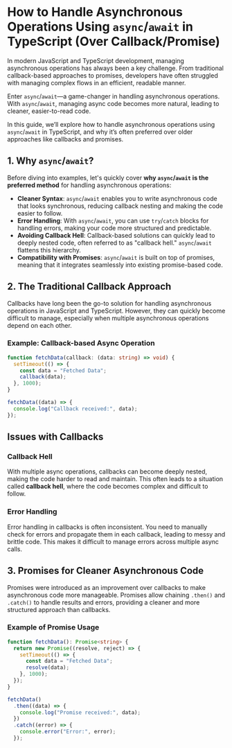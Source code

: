 # How to Handle Asynchronous Operations Using `async`/`await` in TypeScript (Over Callback/Promise)

In modern JavaScript and TypeScript development, managing asynchronous operations has always been a key challenge. From traditional callback-based approaches to promises, developers have often struggled with managing complex flows in an efficient, readable manner.

Enter `async`/`await`—a game-changer in handling asynchronous operations. With `async`/`await`, managing async code becomes more natural, leading to cleaner, easier-to-read code.

In this guide, we’ll explore how to handle asynchronous operations using `async`/`await` in TypeScript, and why it’s often preferred over older approaches like callbacks and promises.

## 1. Why `async`/`await`?

Before diving into examples, let's quickly cover **why `async`/`await` is the preferred method** for handling asynchronous operations:

- **Cleaner Syntax**: `async`/`await` enables you to write asynchronous code that looks synchronous, reducing callback nesting and making the code easier to follow.
- **Error Handling**: With `async`/`await`, you can use `try`/`catch` blocks for handling errors, making your code more structured and predictable.
- **Avoiding Callback Hell**: Callback-based solutions can quickly lead to deeply nested code, often referred to as "callback hell." `async`/`await` flattens this hierarchy.
- **Compatibility with Promises**: `async`/`await` is built on top of promises, meaning that it integrates seamlessly into existing promise-based code.

## 2. The Traditional Callback Approach

Callbacks have long been the go-to solution for handling asynchronous operations in JavaScript and TypeScript. However, they can quickly become difficult to manage, especially when multiple asynchronous operations depend on each other.

### Example: Callback-based Async Operation

```typescript
function fetchData(callback: (data: string) => void) {
  setTimeout(() => {
    const data = "Fetched Data";
    callback(data);
  }, 1000);
}

fetchData((data) => {
  console.log("Callback received:", data);
});
```

## Issues with Callbacks

### Callback Hell

With multiple async operations, callbacks can become deeply nested, making the code harder to read and maintain. This often leads to a situation called **callback hell**, where the code becomes complex and difficult to follow.

### Error Handling

Error handling in callbacks is often inconsistent. You need to manually check for errors and propagate them in each callback, leading to messy and brittle code. This makes it difficult to manage errors across multiple async calls.

## 3. Promises for Cleaner Asynchronous Code

Promises were introduced as an improvement over callbacks to make asynchronous code more manageable. Promises allow chaining `.then()` and `.catch()` to handle results and errors, providing a cleaner and more structured approach than callbacks.

### Example of Promise Usage

```typescript
function fetchData(): Promise<string> {
  return new Promise((resolve, reject) => {
    setTimeout(() => {
      const data = "Fetched Data";
      resolve(data);
    }, 1000);
  });
}

fetchData()
  .then((data) => {
    console.log("Promise received:", data);
  })
  .catch((error) => {
    console.error("Error:", error);
  });
```
